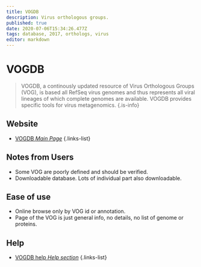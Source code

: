 ```yaml
---
title: VOGDB
description: Virus orthologous groups.
published: true
date: 2020-07-06T15:34:26.477Z
tags: database, 2017, orthologs, virus
editor: markdown
---
```


# VOGDB

> VOGDB, a continously updated resource of Virus Orthologous Groups (VOG), is based all RefSeq virus genomes and thus represents all viral lineages of which complete genomes are available. VOGDB provides specific tools for virus metagenomics.
{.is-info}

 

## Website 

- [VOGDB *Main Page*](http://vogdb.org/)
 {.links-list}
 
 
## Notes from Users
- Some VOG are poorly defined and should be verified.
- Downloadable database. Lots of individual part also downloadable.

## Ease of use
- Online browse only by VOG id or annotation.
- Page of the VOG is just general info, no details, no list of genome or proteins.

## Help
 - [VOGDB help *Help section*](http://vogdb.org/help)
  {.links-list}
 